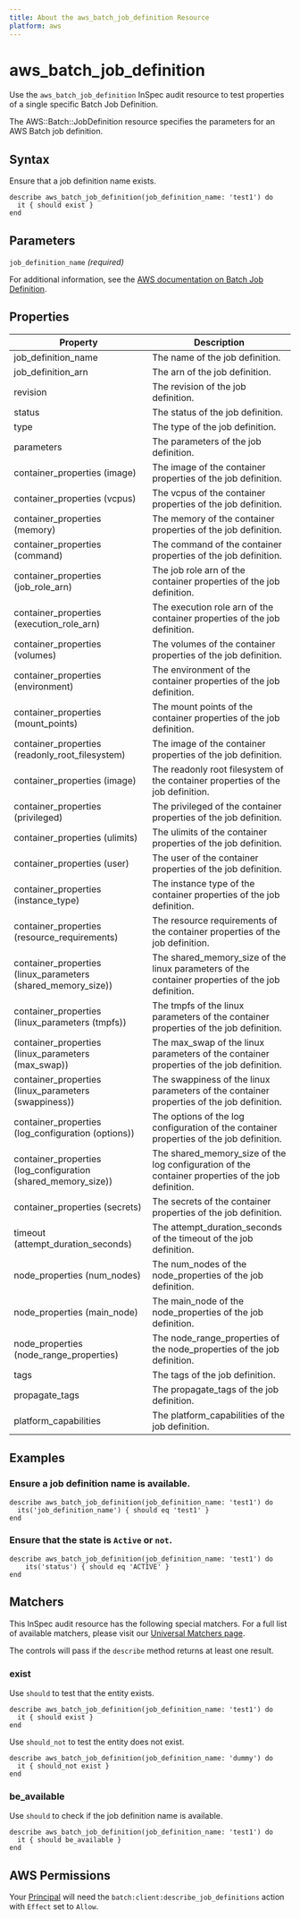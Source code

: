 ```yaml
---
title: About the aws_batch_job_definition Resource
platform: aws
---
```


# aws\_batch\_job\_definition

Use the `aws_batch_job_definition` InSpec audit resource to test properties of a single specific Batch Job Definition.

The AWS::Batch::JobDefinition resource specifies the parameters for an AWS Batch job definition.

## Syntax

Ensure that a job definition name exists.

    describe aws_batch_job_definition(job_definition_name: 'test1') do
      it { should exist }
    end

## Parameters

`job_definition_name` _(required)_

For additional information, see the [AWS documentation on Batch Job Definition](https://docs.aws.amazon.com/AWSCloudFormation/latest/UserGuide/aws-resource-batch-jobdefinition.html).

## Properties

| Property | Description|
| --- | --- |
| job_definition_name | The name of the job definition. |
| job_definition_arn | The arn of the job definition. |
| revision | The revision of the job definition. |
| status | The status of the job definition. |
| type | The type of the job definition. |
| parameters | The parameters of the job definition. |
| container_properties (image) | The image of the container properties of the job definition. |
| container_properties (vcpus) | The vcpus of the container properties of the job definition. |
| container_properties (memory) | The memory of the container properties of the job definition. |
| container_properties (command) | The command of the container properties of the job definition. |
| container_properties (job_role_arn) | The job role arn of the container properties of the job definition. |
| container_properties (execution_role_arn) | The execution role arn of the container properties of the job definition. |
| container_properties (volumes) | The volumes of the container properties of the job definition. |
| container_properties (environment) | The environment of the container properties of the job definition. |
| container_properties (mount_points) | The mount points of the container properties of the job definition. |
| container_properties (readonly_root_filesystem) | The image of the container properties of the job definition. |
| container_properties (image) | The readonly root filesystem of the container properties of the job definition. |
| container_properties (privileged) | The privileged of the container properties of the job definition. |
| container_properties (ulimits) | The ulimits of the container properties of the job definition. |
| container_properties (user) | The user of the container properties of the job definition. |
| container_properties (instance_type) | The instance type of the container properties of the job definition. |
| container_properties (resource_requirements) | The resource requirements of the container properties of the job definition. |
| container_properties (linux_parameters (shared_memory_size)) | The shared_memory_size of the linux parameters of the container properties of the job definition. |
| container_properties (linux_parameters (tmpfs)) | The tmpfs of the linux parameters of the container properties of the job definition. |
| container_properties (linux_parameters (max_swap)) | The max_swap of the linux parameters of the container properties of the job definition. |
| container_properties (linux_parameters (swappiness)) | The swappiness of the linux parameters of the container properties of the job definition. |
| container_properties (log_configuration (options)) | The options of the log configuration of the container properties of the job definition. |
| container_properties (log_configuration (shared_memory_size)) | The shared_memory_size of the log configuration of the container properties of the job definition. |
| container_properties (secrets) | The secrets of the container properties of the job definition. |
| timeout (attempt_duration_seconds) | The attempt_duration_seconds of the timeout of the job definition. |
| node_properties (num_nodes) | The num_nodes of the node_properties of the job definition. |
| node_properties (main_node) | The main_node of the node_properties of the job definition. |
| node_properties (node_range_properties) | The node_range_properties of the node_properties of the job definition. |
| tags | The tags of the job definition. |
| propagate_tags | The propagate_tags of the job definition. |
| platform_capabilities | The platform_capabilities of the job definition. |

## Examples

### Ensure a job definition name is available.
    describe aws_batch_job_definition(job_definition_name: 'test1') do
      its('job_definition_name') { should eq 'test1' }
    end

### Ensure that the state is `Active` or `not`.
    describe aws_batch_job_definition(job_definition_name: 'test1') do
        its('status') { should eq 'ACTIVE' }
    end

## Matchers

This InSpec audit resource has the following special matchers. For a full list of available matchers, please visit our [Universal Matchers page](https://www.inspec.io/docs/reference/matchers/).

The controls will pass if the `describe` method returns at least one result.

### exist

Use `should` to test that the entity exists.

    describe aws_batch_job_definition(job_definition_name: 'test1') do
      it { should exist }
    end

Use `should_not` to test the entity does not exist.
      
    describe aws_batch_job_definition(job_definition_name: 'dummy') do
      it { should_not exist }
    end

### be_available

Use `should` to check if the job definition name is available.

    describe aws_batch_job_definition(job_definition_name: 'test1') do
      it { should be_available }
    end

## AWS Permissions

Your [Principal](https://docs.aws.amazon.com/IAM/latest/UserGuide/intro-structure.html#intro-structure-principal) will need the `batch:client:describe_job_definitions` action with `Effect` set to `Allow`.